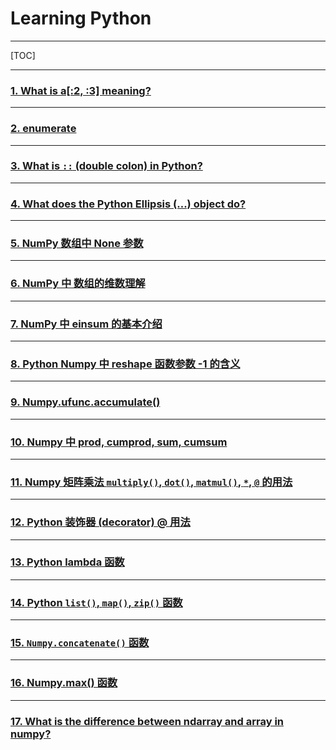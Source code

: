 # Learning Python

---

[TOC]

---

### [1. What is a[:2, :3] meaning?](subLearningPy/1.md)

---

### [2. enumerate](subLearningPy/2.md)

---

### [3. What is `::` (double colon) in Python?](subLearningPy/3.md)

---

### [4. What does the Python Ellipsis (...) object do?](subLearningPy/4.md)

---

### [5. NumPy 数组中 None 参数](subLearningPy/5.md)

---

### [6. NumPy 中 数组的维数理解](subLearningPy/6.md)

---

### [7. NumPy 中 einsum 的基本介绍](subLearningPy/7.md)

---

### [8. Python Numpy 中 reshape 函数参数 -1 的含义](subLearningPy/8.md)

---

### [9. Numpy.ufunc.accumulate()](subLearningPy/9.md)

---

### [10. Numpy 中 prod, cumprod, sum, cumsum](subLearningPy/10.md)

---

### [11. Numpy 矩阵乘法 `multiply()`, `dot()`, `matmul()`, `*`, `@` 的用法](subLearningPy/11.md)

---

### [12. Python 装饰器 (decorator) @ 用法](subLearningPy/12.md)

---

### [13. Python lambda 函数](subLearningPy/13.md)

---

### [14. Python `list()`, `map()`, `zip()` 函数](subLearningPy/14.md)

---

### [15. `Numpy.concatenate()` 函数](subLearningPy/15.md)

---

### [16. Numpy.max() 函数](subLearningPy/16.md)

---

### [17. What is the difference between ndarray and array in numpy?](subLearningPy/17.md)

